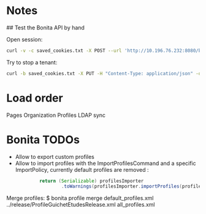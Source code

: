 # Notes

## Test the Bonita API by hand

Open session:
```sh
curl -v -c saved_cookies.txt -X POST --url 'http://10.196.76.232:8080/bonita/loginservice' --header 'Content-Type: application/x-www-form-urlencoded; charset=utf-8' -O /dev/null -d 'username=install&password=install&redirect=false&redirectURL='
```

Try to stop a tenant:
```sh
curl -b saved_cookies.txt -X PUT -H "Content-Type: application/json" -d '{"paused":"true"}' --url 'http://10.196.76.232:8080/bonita/API/system/tenant/unusedid'
```

# Load order

Pages
Organization
Profiles
LDAP sync

# Bonita TODOs

- Allow to export custom profiles
- Allow to import profiles with the ImportProfilesCommand and a specific ImportPolicy, currently default profiles are removed :

```java
            return (Serializable) profilesImporter
                    .toWarnings(profilesImporter.importProfiles(profiles, ImportPolicy.DELETE_EXISTING, SessionInfos.getUserIdFromSession()));
```

Merge profiles:
$ bonita profile merge default_profiles.xml ../release/ProfileGuichetEtudesRelease.xml all_profiles.xml